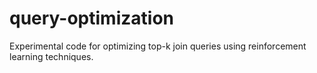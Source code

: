 # query-optimization

Experimental code for optimizing top-k join queries using reinforcement learning techniques.
